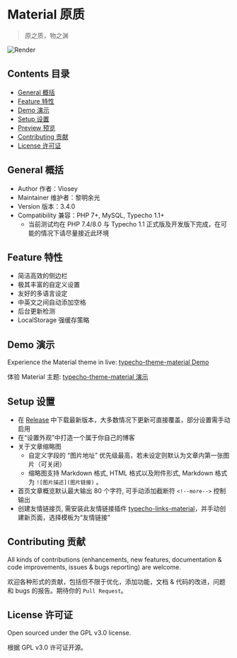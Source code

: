 # Material 原质

> 原之质，物之渊

![Render](https://i.loli.net/2017/06/29/5954eabb468a2.png)

## Contents 目录

- [General 概括](#general-概括)
- [Feature 特性](#feature-特性)
- [Demo 演示](#demo-演示)
- [Setup 设置](#setup-设置)
- [Preview 预览](#preview-预览)
- [Contributing 贡献](#contributing-贡献)
- [License 许可证](#license-许可证)

## General 概括

- Author 作者：Viosey
- Maintainer 维护者：黎明余光
- Version 版本：3.4.0
- Compatibility 兼容：PHP 7+, MySQL, Typecho 1.1+
  - 当前测试均在 PHP 7.4/8.0 与 Typecho 1.1 正式版及开发版下完成，在可能的情况下请尽量接近此环境

## Feature 特性

- 简洁高效的侧边栏
- 极其丰富的自定义设置
- 友好的多语言设定
- 中英文之间自动添加空格
- 后台更新检测
- LocalStorage 强缓存策略

## Demo 演示

Experience the Material theme in live: [typecho-theme-material Demo](https://blog.lim-light.com)

体验 Material 主题: [typecho-theme-material 演示](https://blog.lim-light.com)

## Setup 设置

- 在 [Release](https://github.com/idawnlight/typecho-theme-material/releases) 中下载最新版本，大多数情况下更新可直接覆盖，部分设置需手动启用
- 在“设置外观”中打造一个属于你自己的博客
- 关于文章缩略图
	- 自定义字段的 “图片地址” 优先级最高，若未设定则默认为文章内第一张图片（可关闭）
	- 缩略图支持 Markdown 格式, HTML 格式以及附件形式, Markdown 格式为 `![图片描述](图片链接)` 。
- 首页文章概览默认最大输出 80 个字符, 可手动添加截断符 `<!--more-->` 控制输出
- 创建友情链接页, 需安装此友情链接插件  [typecho-links-material](https://github.com/idawnlight/typecho-links-material)，并手动创建新页面，选择模板为“友情链接”

## Contributing 贡献

All kinds of contributions (enhancements, new features, documentation & code improvements, issues & bugs reporting) are welcome.

欢迎各种形式的贡献，包括但不限于优化，添加功能，文档 & 代码的改进，问题和 bugs 的报告。期待你的 `Pull Request`。

## License 许可证

Open sourced under the GPL v3.0 license.

根据 GPL v3.0 许可证开源。
